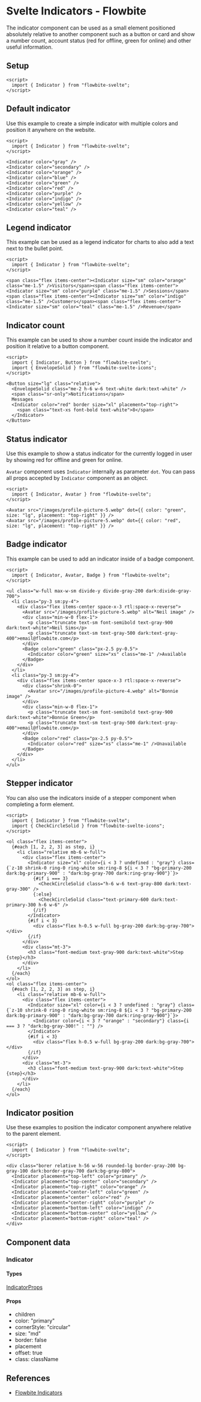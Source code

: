 # Svelte Indicators - Flowbite


The indicator component can be used as a small element positioned absolutely relative to another component such as a button or card and show a number count, account status (red for offline, green for online) and other useful information.

## Setup

```svelte
<script>
  import { Indicator } from "flowbite-svelte";
</script>
```

## Default indicator

Use this example to create a simple indicator with multiple colors and position it anywhere on the website.

```svelte
<script>
  import { Indicator } from "flowbite-svelte";
</script>

<Indicator color="gray" />
<Indicator color="secondary" />
<Indicator color="orange" />
<Indicator color="blue" />
<Indicator color="green" />
<Indicator color="red" />
<Indicator color="purple" />
<Indicator color="indigo" />
<Indicator color="yellow" />
<Indicator color="teal" />
```

## Legend indicator

This example can be used as a legend indicator for charts to also add a text next to the bullet point.

```svelte
<script>
  import { Indicator } from "flowbite-svelte";
</script>

<span class="flex items-center"><Indicator size="sm" color="orange" class="me-1.5" />Visitors</span><span class="flex items-center"><Indicator size="sm" color="purple" class="me-1.5" />Sessions</span><span class="flex items-center"><Indicator size="sm" color="indigo" class="me-1.5" />Customers</span><span class="flex items-center"><Indicator size="sm" color="teal" class="me-1.5" />Revenue</span>
```

## Indicator count

This example can be used to show a number count inside the indicator and position it relative to a button component.

```svelte
<script>
  import { Indicator, Button } from "flowbite-svelte";
  import { EnvelopeSolid } from "flowbite-svelte-icons";
</script>

<Button size="lg" class="relative">
  <EnvelopeSolid class="me-2 h-6 w-6 text-white dark:text-white" />
  <span class="sr-only">Notifications</span>
  Messages
  <Indicator color="red" border size="xl" placement="top-right">
    <span class="text-xs font-bold text-white">8</span>
  </Indicator>
</Button>
```

## Status indicator

Use this example to show a status indicator for the currently logged in user by showing red for offline and green for online.

`Avatar` component uses `Indicator` internally as parameter `dot`. You can pass all props accepted by `Indicator` component as an object.

```svelte
<script>
  import { Indicator, Avatar } from "flowbite-svelte";
</script>

<Avatar src="/images/profile-picture-5.webp" dot={{ color: "green", size: "lg", placement: "top-right" }} />
<Avatar src="/images/profile-picture-5.webp" dot={{ color: "red", size: "lg", placement: "top-right" }} />
```

## Badge indicator

This example can be used to add an indicator inside of a badge component.

```svelte
<script>
  import { Indicator, Avatar, Badge } from "flowbite-svelte";
</script>

<ul class="w-full max-w-sm divide-y divide-gray-200 dark:divide-gray-700">
  <li class="py-3 sm:py-4">
    <div class="flex items-center space-x-3 rtl:space-x-reverse">
      <Avatar src="/images/profile-picture-5.webp" alt="Neil image" />
      <div class="min-w-0 flex-1">
        <p class="truncate text-sm font-semibold text-gray-900 dark:text-white">Neil Sims</p>
        <p class="truncate text-sm text-gray-500 dark:text-gray-400">email@flowbite.com</p>
      </div>
      <Badge color="green" class="px-2.5 py-0.5">
        <Indicator color="green" size="xs" class="me-1" />Available
      </Badge>
    </div>
  </li>
  <li class="py-3 sm:py-4">
    <div class="flex items-center space-x-3 rtl:space-x-reverse">
      <div class="shrink-0">
        <Avatar src="/images/profile-picture-4.webp" alt="Bonnie image" />
      </div>
      <div class="min-w-0 flex-1">
        <p class="truncate text-sm font-semibold text-gray-900 dark:text-white">Bonnie Green</p>
        <p class="truncate text-sm text-gray-500 dark:text-gray-400">email@flowbite.com</p>
      </div>
      <Badge color="red" class="px-2.5 py-0.5">
        <Indicator color="red" size="xs" class="me-1" />Unavailable
      </Badge>
    </div>
  </li>
</ul>
```

## Stepper indicator

You can also use the indicators inside of a stepper component when completing a form element.

```svelte
<script>
  import { Indicator } from "flowbite-svelte";
  import { CheckCircleSolid } from "flowbite-svelte-icons";
</script>

<ol class="flex items-center">
  {#each [1, 2, 2, 3] as step, i}
    <li class="relative mb-6 w-full">
      <div class="flex items-center">
        <Indicator size="xl" color={i < 3 ? undefined : "gray"} class={`z-10 shrink-0 ring-0 ring-white sm:ring-8 ${i < 3 ? "bg-primary-200 dark:bg-primary-900" : "dark:bg-gray-700 dark:ring-gray-900"}`}>
          {#if i === 3}
            <CheckCircleSolid class="h-6 w-6 text-gray-800 dark:text-gray-300" />
          {:else}
            <CheckCircleSolid class="text-primary-600 dark:text-primary-300 h-6 w-6" />
          {/if}
        </Indicator>
        {#if i < 3}
          <div class="flex h-0.5 w-full bg-gray-200 dark:bg-gray-700"></div>
        {/if}
      </div>
      <div class="mt-3">
        <h3 class="font-medium text-gray-900 dark:text-white">Step {step}</h3>
      </div>
    </li>
  {/each}
</ol>
<ol class="flex items-center">
  {#each [1, 2, 2, 3] as step, i}
    <li class="relative mb-6 w-full">
      <div class="flex items-center">
        <Indicator size="xl" color={i < 3 ? undefined : "gray"} class={`z-10 shrink-0 ring-0 ring-white sm:ring-8 ${i < 3 ? "bg-primary-200 dark:bg-primary-900" : "dark:bg-gray-700 dark:ring-gray-900"}`}>
          <Indicator color={i < 3 ? "orange" : "secondary"} class={i === 3 ? "dark:bg-gray-300!" : ""} />
        </Indicator>
        {#if i < 3}
          <div class="flex h-0.5 w-full bg-gray-200 dark:bg-gray-700"></div>
        {/if}
      </div>
      <div class="mt-3">
        <h3 class="font-medium text-gray-900 dark:text-white">Step {step}</h3>
      </div>
    </li>
  {/each}
</ol>
```

## Indicator position

Use these examples to position the indicator component anywhere relative to the parent element.

```svelte
<script>
  import { Indicator } from "flowbite-svelte";
</script>

<div class="borer relative h-56 w-56 rounded-lg border-gray-200 bg-gray-100 dark:border-gray-700 dark:bg-gray-800">
  <Indicator placement="top-left" color="primary" />
  <Indicator placement="top-center" color="secondary" />
  <Indicator placement="top-right" color="orange" />
  <Indicator placement="center-left" color="green" />
  <Indicator placement="center" color="red" />
  <Indicator placement="center-right" color="purple" />
  <Indicator placement="bottom-left" color="indigo" />
  <Indicator placement="bottom-center" color="yellow" />
  <Indicator placement="bottom-right" color="teal" />
</div>
```

## Component data

### Indicator

#### Types

[IndicatorProps](https://github.com/themesberg/flowbite-svelte/blob/main/src/lib/types.ts#L981)

#### Props

- children
- color: "primary"
- cornerStyle: "circular"
- size: "md"
- border: false
- placement
- offset: true
- class: className


## References

- [Flowbite Indicators](https://flowbite.com/docs/components/indicators/)


